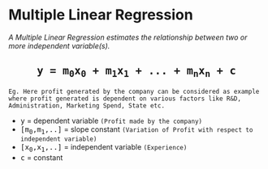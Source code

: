Multiple Linear Regression
===================================

*A Multiple Linear Regression estimates the relationship between two or more independent variable(s).*

## <center><samp>y = m<sub>0</sub>x<sub>0</sub> + m<sub>1</sub>x<sub>1</sub> + ... + m<sub>n</sub>x<sub>n</sub> + c</samp></center>

```Eg. Here profit generated by the company can be considered as example where profit generated is dependent on various factors like R&D, Administration, Marketing Spend, State etc.```

* <samp>y</samp> = dependent variable `(Profit made by the company)`
* <samp>[m<sub>0</sub>,m<sub>1</sub>,..]</samp> = slope constant `(Variation of Profit with respect to independent variable)`
* <samp>[x<sub>0</sub>,x<sub>1</sub>,..]</samp> = independent variable `(Experience)`
* <samp>c</samp> = constant